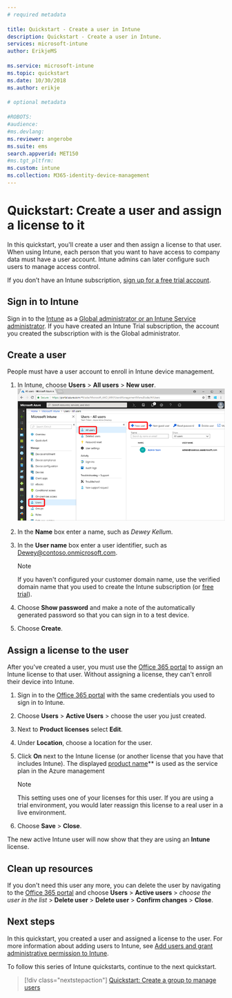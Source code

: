 ```yaml
---
# required metadata

title: Quickstart - Create a user in Intune
description: Quickstart - Create a user in Intune.
services: microsoft-intune
author: ErikjeMS

ms.service: microsoft-intune
ms.topic: quickstart
ms.date: 10/30/2018
ms.author: erikje

# optional metadata

#ROBOTS:
#audience:
#ms.devlang:
ms.reviewer: angerobe
ms.suite: ems
search.appverid: MET150
#ms.tgt_pltfrm:
ms.custom: intune
ms.collection: M365-identity-device-management
---
```


# Quickstart: Create a user and assign a license to it

In this quickstart, you'll create a user and then assign a license to that user. When using Intune, each person that you want to have access to company data must have a user account. Intune admins can later configure such users to manage access control.

If you don’t have an Intune subscription, [sign up for a free trial account](free-trial-sign-up.md).

## Sign in to Intune

Sign in to the [Intune](https://aka.ms/intuneportal) as a [Global administrator or an Intune Service administrator](users-add.md#types-of-administrators). If you have created an Intune Trial subscription, the account you created the subscription with is the Global administrator.

## Create a user

People must have a user account to enroll in Intune device management.

1. In Intune, choose **Users** > **All users** > **New user**.
![Browser](media/quickstart-create-user/create-user.png)
2. In the **Name** box enter a name, such as *Dewey Kellum*.
3. In the **User name** box enter a user identifier, such as Dewey@contoso.onmicrosoft.com.

    > [!NOTE]
    > If you haven't configured your customer domain name, use the verified domain name that you used to create the Intune subscription (or [free trial](free-trial-sign-up.md#sign-up-for-a-microsoft-intune-free-trial)). 

4. Choose **Show password** and make a note of the automatically generated password so that you can sign in to a test device.
5. Choose **Create**.

## Assign a license to the user

After you've created a user, you must use the [Office 365 portal](http://go.microsoft.com/fwlink/p/?LinkId=698854) to assign an Intune license to that user. Without assigning a license, they can't enroll their device into Intune. 

1. Sign in to the [Office 365 portal](http://go.microsoft.com/fwlink/p/?LinkId=698854) with the same credentials you used to sign in to Intune.
2. Choose **Users** > **Active Users** > choose the user you just created.
3. Next to **Product licenses** select **Edit**.
4. Under **Location**, choose a location for the user.
5. Click **On** next to the Intune license (or another license that you have that includes Intune). The displayed [product name](https://docs.microsoft.com/azure/active-directory/users-groups-roles/licensing-service-plan-reference)** is used as the service plan in the Azure management 

   > [!NOTE]
   > This setting uses one of your licenses for this user. If you are using a trial environment, you would later reassign this license to a real user in a live environment.
6. Choose **Save** > **Close**.

The new active Intune user will now show that they are using an **Intune** license.

## Clean up resources

If you don't need this user any more, you can delete the user by navigating to the [Office 365 portal](http://go.microsoft.com/fwlink/p/?LinkId=698854) and choose **Users** > **Active users** > *choose the user in the list* > **Delete user** > **Delete user** > **Confirm changes** > **Close**.

## Next steps

In this quickstart, you created a user and assigned a license to the user. For more information about adding users to Intune, see [Add users and grant administrative permission to Intune](users-add.md).

To follow this series of Intune quickstarts, continue to the next quickstart.

> [!div class="nextstepaction"]
> [Quickstart: Create a group to manage users](quickstart-create-group.md)
